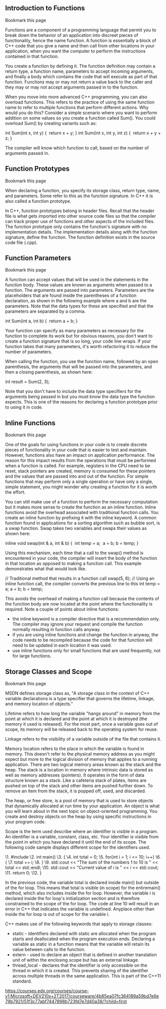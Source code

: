 ## Introduction to Functions

 Bookmark this page

Functions are a component of a programming language that permit you to break down the behavior of an application into discreet pieces of functionality, hence the name function.  A function is essentially a block of C++ code that you give a name and then call from other locations in your application, when you want the computer to perform the instructions contained in that function.

You create a function by defining it.  The function definition may contain a return type, a function name, parameters to accept incoming arguments, and finally a body which contains the code that will execute as part of that function.  Functions may or may not return a value back to the caller and they may or may not accept arguments passed in to the function.

When you move into more advanced C++ programming, you can also overload functions.  This refers to the practice of using the same function name to refer to multiple functions that perform different actions.  Why would you do this?  Consider a simple scenario where you want to perform addition on some values so you create a function called Sum().  You could overload Sum() by creating variants such as:

int Sum(int x, int y)
{
​     return x + y;
}
int Sum(int x, int y, int z)
{
​     return x + y + z;
}

The compiler will know which function to call, based on the number of arguments passed in.



## Function Prototypes

 Bookmark this page

When declaring a function, you specify its storage class, return type, name, and parameters.  Some refer to this as the function signature.  In C++ it is also called a function prototype. 

In C++, function prototypes belong in header files.  Recall that the header file is what gets imported into other source code files so that the compiler can track proper use of functions and other aspects of the included files.  The function prototype only contains the function's signature with no implementation details.  The implementation details along with the function signature, define the function.  The function definition exists in the source code file (.cpp).

## Function Parameters

 Bookmark this page

A function can accept values that will be used in the statements in the function body.  These values are known as arguments when passed to a function.  The arguments are passed into parameters.  Parameters are the placeholders that are found inside the parentheses of a function declaration, as shown in the following example where a and b are the parameters.  Note that the data types for these are specified and that the parameters are separated by a comma.

int Sum(int a, int b)
{
​     return a + b;
}

Your function can specify as many parameters as necessary for the function to complete its work but for obvious reasons, you don't want to create a function signature that is so long, your code line wraps.  If your function takes that many parameters, it's worth refactoring it to reduce the number of parameters.

When calling the function, you use the function name, followed by an open parenthesis, the arguments that will be passed into the parameters, and then a closing parenthesis, as shown here:

int result = Sum(2, 3);

Note that you don't have to include the data type specifiers for the arguments being passed in but you must know the data type the function expects.  This is one of the reasons for declaring a function prototype prior to using it in code.



## Inline Functions

 Bookmark this page

One of the goals for using functions in your code is to create discrete pieces of functionality in your code that is easier to test and maintain.  However, functions also have an impact on application performance.  The reason for this impact results from the operations that must be performed when a function is called.  For example, registers in the CPU need to be reset, stack pointers are created, memory is consumed for these pointers and the values that are passed into and out of the function.    For simple functions that may perform only a single operation or have only a single, simple statement, you might wonder why creating a function for it is worth the effort.

You can still make use of a function to perform the necessary computation but it makes more sense to create the function as an inline function.  Inline functions avoid the overhead associated with traditional function calls.  You create an inline function by prefixing it with the inline keyword.  A common function found in applications for a sorting algorithm such as bubble sort, is a swap function.  Swap takes two variables and swaps their values as shown here:

inline void swap(int & a, int & b)
{
​     int temp = a;
​     a = b;
​     b = temp;
}

Using this mechanism, each time that a call to the swap() method is encountered in your code, the compiler will insert the body of the function in that location as opposed to making a function call.  This example demonstrates what that would look like.

// Traditional method that results in a function call
swap(5, 6);
// Using an inline function call, the compiler converts the previous line to this
int temp = a;
a = b;
b = temp;

This avoids the overhead of making a function call because the contents of the function body are now located at the point where the functionality is required.   Note a couple of points about inline functions:

- the inline keyword is a compiler directive that is a recommendation only.  The compiler may ignore your request and compile the function normally resulting in function calls anyway.
- if you are using inline functions and change the function in anyway, the code needs to be recompiled because the code for that function will need to be updated in each location it was used.
- use inline functions only for small functions that are used frequently, not for large functions.



## Storage Classes and Scope

 Bookmark this page

MSDN defines storage class as, "A storage class in the context of C++ variable declarations is a type specifier that governs the lifetime, linkage, and memory location of objects."

Lifetime refers to how long the variable "hangs around" in memory from the point at which it is declared and the point at which it is destroyed (the memory it used is released).  For the most part, once a variable goes out of scope, its memory will be released back to the operating system for reuse.

Linkage refers to the visibility of a variable outside of the file that contains it. 

Memory location refers to the place in which the variable is found in memory.  This doesn't refer to the physical memory address as you might expect but more to the logical division of memory that applies to a running application.  There are two logical memory areas known as the stack and the heap.  The stack is a location in memory where intrinsic data is stored as well as memory addresses (pointers).  It operates in the form of data structure known as a stack.  Like a cafeteria stack of plates, items are pushed on top of the stack and other items are pushed further down.  To remove an item from the stack, it is popped off, used, and discarded.

The heap, or free store, is a pool of memory that is used to store objects that dynamically allocated at run time by your application.  An object is what you will learn about in the next topic on object-oriented programming.  You create and destroy objects on the heap by using specific instructions in your program code.

Scope is the term used describe where an identifier is visible in a program.  An identifier is a variable, constant, class, etc.  Your identifier is visible from the point in which you have declared it until the end of its scope.  The following code sample displays different scope for the identifiers used.

\1. #include <iostream>
\2. int main()
\3. {
\4.     int total = 0;
\5.     for(int i = 1; i <= 10; i++)
\6.     {
\7.          total += i;
\8.     }
\9.     std::cout << "The sum of the numbers 1 to 10 is " << total << std::endl;
\10.    std::cout << "Current value of i is " << i << std::cout;
\11. return 0;
\12. }

In the previous code, the variable total is declared inside main() but outside of the for loop.  This means that total is visible (in scope) for the entiremain() method, which also includes inside the for loop.  However, the variable i is declared inside the for loop's initialization section and is therefore constrained to the scope of the for loop.   The code at line 10 will result in an error in C++ that indicates the variable is undefined.    Anyplace other than inside the for loop is out of scope for the variable i.

C++ makes use of the following keywords that apply to storage classes:

- static - identifiers declared with static are allocated when the program starts and deallocated when the program execution ends.  Declaring a variable as static in a function means that the variable will retain its value between calls to the function.
- extern - used to declare an object that is defined in another translation unit of within the enclosing scope but has an external linkage.
- thread_local - declares that the identifier is only accessible on the thread in which it is created.  This prevents sharing of the identifier across multiple threads in the same application.   This is part of the C++11 standard.



https://courses.edx.org/courses/course-v1:Microsoft+DEV210x+2T2017/courseware/4b85ea07fc364189a59bd7e6e79b7921/51f3c77abf7447898b723fd7e7d40a38/?child=first